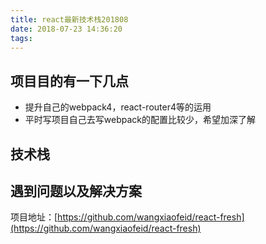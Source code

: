 ```yaml
---
title: react最新技术栈201808
date: 2018-07-23 14:36:20
tags:
---
```


## 项目目的有一下几点
* 提升自己的webpack4，react-router4等的运用
* 平时写项目自己去写webpack的配置比较少，希望加深了解

## 技术栈

## 遇到问题以及解决方案

项目地址：[https://github.com/wangxiaofeid/react-fresh](https://github.com/wangxiaofeid/react-fresh)